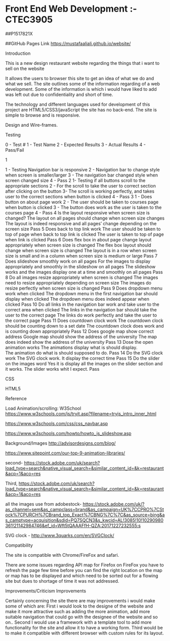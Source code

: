 # Front End Web Development :- CTEC3905

##P1517821X

##GitHub Pages Link https://mustafaaliali.github.io/website/

Introduction

This is a new design restaurant website regarding the things that i want to sell on the website 

It allows the users to browser this  site to get an idea of what we do and what we sell. The site outlines some of the information regarding of a web development. Some of the information is which i would have liked to add was left out due to confidentiality and short of time. 

The technology and different languages used for development of this project are HTML5/CSS3/javaScript the site has no back-end.
The site is simple to browse and is responsive.


Design and Wire-frames.



Testing

0 - Test #
1 - Test Name
2 - Expected Results
3 - Actual Results
4 - Pass/Fail

1

1 - Testing Navigation bar is responsive
2 - Navigation bar to change style when screen is smaller/larger
3 - The navigation bar changed style when screen changed size
4 - Pass
2
1- Testing if all buttons scroll to the appropriate sections
2 - For the scroll to take the user to correct section after clicking on the button
3- The scroll is working perfectly, and takes user to the correct sections when button is clicked
4 - Pass
3
1 - Does button on about page work
2 - The user should be taken to courses page when button is clicked
3 - The button does work as the user is taken to the courses page
4 - Pass
4
Is the layout responsive when screen size is changed?
The layout on all pages should change when screen size changes
The layout is indeed responsive and all pages’ change depending on the screen size
Pass
5
Does back to top link work
The user should be taken to top of page when back to top link is clicked
The user is taken to top of page when link is clicked
Pass
6
Does flex box in about page change layout appropriately when screen size is changed
The flex box layout should change when screen size is changed
The layout is in a row when screen size is small and in a column when screen size is medium or large
Pass
7
Does slideshow smoothly work on all pages
For the images to display appropriately and smoothly in the slideshow on all pages
The slideshow works and the images display one at a time and smoothly on all pages
Pass
8
Do all images resize appropriately when screen is changed
The images need to resize appropriately depending on screen size 
The images do resize perfectly when screen size is changed
Pass
9
Does dropdown menu work when clicked
The dropdown menu in the first navigation bar should display when clicked
The dropdown menu does indeed appear when clicked
Pass
10
Do all links in the navigation bar work and take user to the correct area  when clicked
The links in the navigation bar should take the user to the correct page
The links do work perfectly and take the user to the correct page
Pass
11
Does countdown clock work
The countdown clock should be counting down to a set date
The countdown clock does work and is counting down appropriately
Pass
12
Does google map show correct address
Google map should show the address of the university 
The map does indeed show the address of the university 
Pass
13 
Dose the open animation  works 
The animations display what is should display.  
The animation do what is should supposed to do. 
Pass
14
Do the SVG clock work 
The SVG clock work. 
It display the correct time
Pass 
15
Do the slider on the images word 
Yes it is display all the images on the slider section and it works. 
The slider works whit I expect.
Pass 


 


CSS


HTML5


Reference

Load Animation/scrolling: W3School https://www.w3schools.com/js/tryit.asp?filename=tryjs_intro_inner_html

https://www.w3schools.com/css/css_navbar.asp

https://www.w3schools.com/howto/howto_js_slideshow.asp

Background/Images http://advisordesigns.com/blog/

https://www.sitepoint.com/our-top-9-animation-libraries/

second- https://stock.adobe.com/uk/search?load_type=search&native_visual_search=&similar_content_id=&k=restaurant&acp=1&aco=res

Third, https://stock.adobe.com/uk/search?load_type=search&native_visual_search=&similar_content_id=&k=restaurant&acp=1&aco=res

all the images use from adobestock- https://stock.adobe.com/uk/?as_channel=sem&as_campclass=brand&as_campaign=UK%7CCPRO%7CStock%7CPURCH%7CBrand_top_Exact%7CBNG%7C%7C&as_source=bing&as_camptype=acquisition&sdid=PQ7SQCN3&s_kwcid=AL!3085!10!10290980361!21142984746&ef_id=Wft5tQAAAFfH-QZA:20171227232555:s

SVG clock - http://www.3quarks.com/en/SVGClock/


Compatibility

The site is compatible with Chrome/FireFox and safari.

There are some issues regarding API map for Firefox on FireFox you have to refresh the page few time before you can find the right location on the map or map has to be displayed and  which need to be sorted out for a flowing site but dues to shortage of time it was not addressed.

Improvements/Criticism Improvements

Certainly concerning the site there are may improvements i would make some of which are: First i would look to the designe of the website and make it more attractive such as adding the more animation, add more suitable navigation that could go with the designee of the website and so on.. Second I would use a framework with a template tool to add more functionality for the site and allow it to have a working form. Third would be to make it compatible with different browser with custom rules for its layout.

